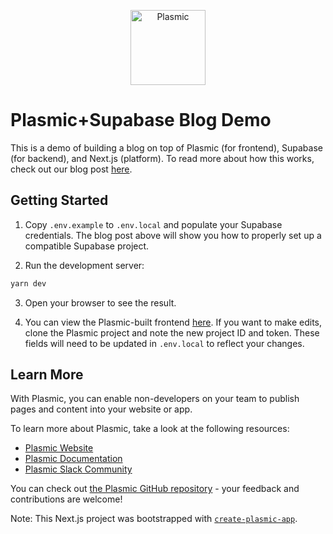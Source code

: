<p align="center">
  <a href="https://www.plasmic.app">
    <img alt="Plasmic" role="img" src="https://cdn-images-1.medium.com/max/176/1*D1nV2o_le9dJEO3G80P4xg@2x.png" width="120">
  </a>
</p>

# Plasmic+Supabase Blog Demo
This is a demo of building a blog on top of Plasmic (for frontend), Supabase (for backend), and Next.js (platform). To read more about how this works, check out our blog post
[here]().

## Getting Started

1. Copy `.env.example` to `.env.local` and populate your Supabase credentials.
The blog post above will show you how to properly set up a compatible Supabase project.

2. Run the development server:

```bash
yarn dev
```

3. Open your browser to see the result.

4. You can view the Plasmic-built frontend [here](https://studio.plasmic.app/projects/i6YZmFxPJB69NEUgdf79ap). If you want to make edits, clone the Plasmic project and note the new
project ID and token. These fields will need to be updated in `.env.local` to reflect your changes.

## Learn More

With Plasmic, you can enable non-developers on your team to publish pages and content into your website or app.

To learn more about Plasmic, take a look at the following resources:

- [Plasmic Website](https://www.plasmic.app/)
- [Plasmic Documentation](https://docs.plasmic.app/learn/)
- [Plasmic Slack Community](https://www.plasmic.app/slack)

You can check out [the Plasmic GitHub repository](https://github.com/plasmicapp/plasmic) - your feedback and contributions are welcome!

Note: This Next.js project was bootstrapped with [`create-plasmic-app`](https://www.npmjs.com/package/create-plasmic-app).